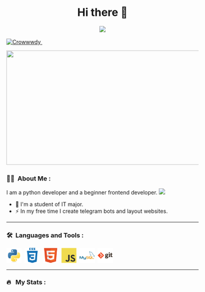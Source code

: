 <h1 align="center">Hi there 👋</h1>

<p align="center"><img src="https://media.giphy.com/media/1zRfp0Jwsag4yPekP4/giphy.gif" width="100"/></p>

  <a href="https://wakatime.com/@018eb9dd-c0bc-4f50-9a51-606d4483442a">
    <img src="https://wakatime.com/badge/user/018eb9dd-c0bc-4f50-9a51-606d4483442.svg" alt="Crowwwdy"/>
  </a>
<span align="center"><img src="https://komarev.com/ghpvc/?username=Crowwwdy&style=flat-square&color=blue" alt=""></span>


<p align="center"><img src="https://media.giphy.com/media/dWesBcTLavkZuG35MI/giphy.gif" width="600" height="300"  /></p>

### :man_technologist: &nbsp;About Me :

I am a python developer and a beginner frontend developer. <img src="https://media.giphy.com/media/WUlplcMpOCEmTGBtBW/giphy.gif" width="30">

- 🔭 I'm a student of IT major.
- ⚡ In my free time I create telegram bots and layout websites.

---

### 🛠 &nbsp;Languages and Tools :

<p>
<img src="https://github.com/devicons/devicon/blob/master/icons/python/python-original.svg"  title="Python" alt="Python" width="40" height="40"/>&nbsp;
<img src="https://github.com/devicons/devicon/blob/master/icons/css3/css3-plain-wordmark.svg"  title="CSS3" alt="CSS" width="40" height="40"/>&nbsp;
<img src="https://github.com/devicons/devicon/blob/master/icons/html5/html5-original.svg" title="HTML5" alt="HTML" width="40" height="40"/>&nbsp;
<img src="https://github.com/devicons/devicon/blob/master/icons/javascript/javascript-original.svg" title="JavaScript" alt="JavaScript" width="40" height="40"/>&nbsp;
<img src="https://github.com/devicons/devicon/blob/master/icons/mysql/mysql-original-wordmark.svg" title="MySQL"  alt="MySQL" width="40" height="40"/>&nbsp;
<img src="https://github.com/devicons/devicon/blob/master/icons/git/git-original-wordmark.svg" title="Git" **alt="Git" width="40" height="40"/>&nbsp;
</p>

---

### 🔥 &nbsp; My Stats :
<div id="stat" align="center">
    <img src="https://github-profile-summary-cards.vercel.app/api/cards/profile-details?username=Crowwwdy&theme=tokyonight" alt=""/>
    <img src="https://github-profile-summary-cards.vercel.app/api/cards/most-commit-language?username=Crowwwdy&theme=tokyonight" alt=""/>
    <img src="https://github-profile-summary-cards.vercel.app/api/cards/stats?username=Crowwwdy&theme=tokyonight" alt=""/>
</div>



